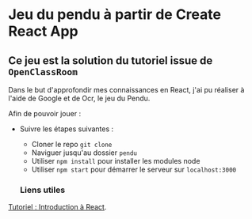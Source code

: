 # Jeu du pendu à partir de Create React App

## Ce jeu est la solution du tutoriel issue de `OpenClassRoom`

Dans le but d'approfondir mes connaissances en React, j'ai pu réaliser à l'aide de Google et de Ocr, le jeu du Pendu.

Afin de pouvoir jouer :

- Suivre les étapes suivantes : 
  - Cloner le repo `git clone`
  - Naviguer jusqu'au dossier `pendu`
  - Utiliser `npm install` pour installer les modules node
  - Utiliser `npm start` pour démarrer le serveur sur `localhost:3000`

  ### Liens utiles

[Tutoriel : Introduction à React](https://openclassrooms.com/fr/courses/4664381-realisez-une-application-web-avec-react-js/4664388-decouvrez-lutilite-et-les-concepts-cles-de-react).
